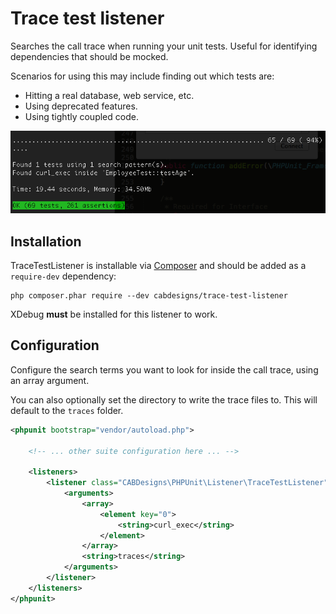 # Trace test listener
Searches the call trace when running your unit tests. Useful for identifying dependencies that should be mocked.

Scenarios for using this may include finding out which tests are:

* Hitting a real database, web service, etc.
* Using deprecated features.
* Using tightly coupled code.

![Screenshot of terminal using TraceTestListener](docs/terminal-example.png)

## Installation

TraceTestListener is installable via [Composer](http://getcomposer.org) and should be added as a `require-dev` dependency:

    php composer.phar require --dev cabdesigns/trace-test-listener

XDebug **must** be installed for this listener to work.

## Configuration

Configure the search terms you want to look for inside the call trace, using an array argument.

You can also optionally set the directory to write the trace files to. This will default to the `traces` folder.

```xml
<phpunit bootstrap="vendor/autoload.php">

    <!-- ... other suite configuration here ... -->

    <listeners>
        <listener class="CABDesigns\PHPUnit\Listener\TraceTestListener">
            <arguments>
                <array>
                    <element key="0">
			          	<string>curl_exec</string>
			        </element>
                </array>
                <string>traces</string>
            </arguments>
        </listener>
    </listeners>
</phpunit>
```
